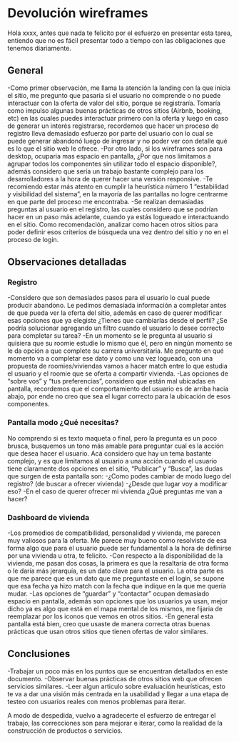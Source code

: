 # Devolución wireframes

Hola xxxx, antes que nada te felicito por el esfuerzo en presentar esta tarea, entiendo que no es fácil presentar todo a tiempo con las obligaciones que tenemos diariamente. 

## General

-Como primer observación, me llama la atención la landing con la que inicia el sitio, me pregunto que pasaria si el usuario no comprende o no puede interactuar con la oferta de valor del sitio,  porque se registraría. Tomaría como impulso algunas buenas prácticas de otros sitios (Airbnb, booking, etc) en las cuales puedes interactuar primero con la oferta y luego en caso de generar un interés registrarse, recordemos que hacer un proceso de registro lleva demasiado esfuerzo por parte del usuario con lo cual se puede generar abandonó luego de ingresar y no poder ver con detalle qué es lo que el sitio web le ofrece.
-Por otro lado, si los wireframes son para desktop, ocuparia mas espacio en pantalla, ¿Por que nos limitamos a agrupar todos los componentes sin utilizar todo el espacio disponible?, además considero que sería un trabajo bastante complejo para los desarrolladores a la hora de querer hacer una versión responsive. 
-Te recomiendo estar más atento en cumplir la heurística número 1 “estabilidad y visibilidad del sistema”, en la mayoría de las pantallas no logre centrarme en que parte del proceso me encontraba. 
-Se realizan demasiadas preguntas al usuario en el registro, las cuales considero que se podrían hacer en un paso más adelante, cuando ya estás logueado e interactuando en el sitio. Como recomendación, analizar como hacen otros sitios para poder definir esos criterios de búsqueda una vez dentro del sitio y no en el proceso de login.

## Observaciones detalladas

### Registro
-Considero que son demasiados pasos para el usuario lo cual puede producir abandono. 
Le pedimos demasiada información a completar antes de que pueda ver la oferta del sitio, además en caso de querer modificar esas opciones que ya elegiste ¿Tienes que cambiarlas desde el perfil? ¿Se podría solucionar agregando un filtro cuando el usuario lo desee correcto para completar su tarea? 
-En un momento se le pregunta al usuario si quisiera que su roomie estudie lo mismo que él, pero en ningún momento se le da opción a que complete su carrera universitaria. Me pregunto en qué momento va a completar ese dato y como una vez logueado, con una propuesta de roomies/viviendas vamos a hacer match entre lo que estudia el usuario y el roomie que se oferta a compartir vivienda.
-Las opciones de “sobre vos” y “tus preferencias”, considero que están mal ubicadas en pantalla, recordemos que el comportamiento del usuario es de arriba hacia abajo, por ende no creo que sea el lugar correcto para la ubicación de esos componentes.
### Pantalla modo ¿Qué necesitas?
No comprendo si es texto maqueta o final, pero la pregunta es un poco brusca, busquemos un tono más amable para preguntar cual es la acción que desea hacer el usuario. 
Acá considero que hay un tema bastante complejo, y es que limitamos al usuario a una acción cuando el usuario tiene claramente dos opciones en el sitio, “Publicar” y “Busca”, las dudas que surgen de esta pantalla son:
-¿Como podes cambiar de modo luego del registro? (de buscar a ofrecer vivienda) 
-¿Desde que lugar voy a modificar eso? 
-En el caso de querer ofrecer mi vivienda ¿Qué preguntas me van a hacer?

### Dashboard de vivienda 
-Los promedios de compatibilidad, personalidad y vivienda, me parecen muy valiosos para la oferta. Me parece muy bueno como resolviste de esa forma algo que para el usuario puede ser fundamental a la hora de definirse por una vivienda u otra, te felicito.
-Con respecto a la disponibilidad de la vivienda, me pasan dos cosas, la primera es que la resaltaría de otra forma o le daría más jerarquía, es un dato clave para el usuario. La otra parte es que me parece que es un dato que me preguntaste en el login, se supone que esa fecha ya hizo match con la fecha que indique en la que me quería mudar.
-Las opciones de “guardar” y “contactar” ocupan demasiado espacio en pantalla, además son opciones que los usuarios ya usan, mejor dicho ya es algo que está en el mapa mental de los mismos, me fijaria de reemplazar por los iconos que vemos en otros sitios.
-En general esta pantalla está bien, creo que usaste de manera correcta otras buenas prácticas que usan otros sitios que tienen ofertas de valor similares.

## Conclusiones
-Trabajar un poco más en los puntos que se encuentran detallados en este documento.
-Observar buenas prácticas de otros sitios web que ofrecen servicios similares.
-Leer algun articulo sobre evaluación heurísticas, esto te va a dar una visión más centrada en la usabilidad y llegar a una etapa de testeo con usuarios reales con menos problemas para iterar. 

A modo de despedida, vuelvo a agradecerte el esfuerzo de entregar el trabajo, las correcciones son para mejorar e iterar, como la realidad de la construcción de productos o servicios. 
